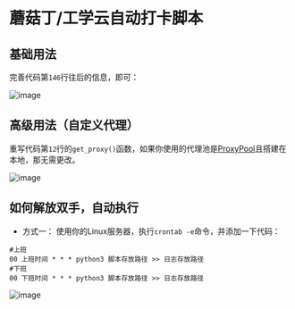 # 蘑菇丁/工学云自动打卡脚本
## 基础用法
完善代码第`146`行往后的信息，即可：

![image](https://user-images.githubusercontent.com/47041406/182870150-0e8c5c48-6229-4025-be22-bcbe8a1a45f3.png)

## 高级用法（自定义代理）
重写代码第`12`行的`get_proxy()`函数，如果你使用的代理池是[ProxyPool](https://github.com/jhao104/proxy_pool)且搭建在本地，那无需更改。

![image](https://user-images.githubusercontent.com/47041406/182870718-6fe931b7-f33a-4871-b127-71cea98b8afb.png)

## 如何解放双手，自动执行
- 方式一：
使用你的Linux服务器，执行`crontab -e`命令，并添加一下代码：
``` shell
#上班
00 上班时间 * * * python3 脚本存放路径 >> 日志存放路径
#下班
00 下班时间 * * * python3 脚本存放路径 >> 日志存放路径
```
![image](https://user-images.githubusercontent.com/47041406/182873546-f23ab078-3343-4b02-84bf-84278831f26c.png)
